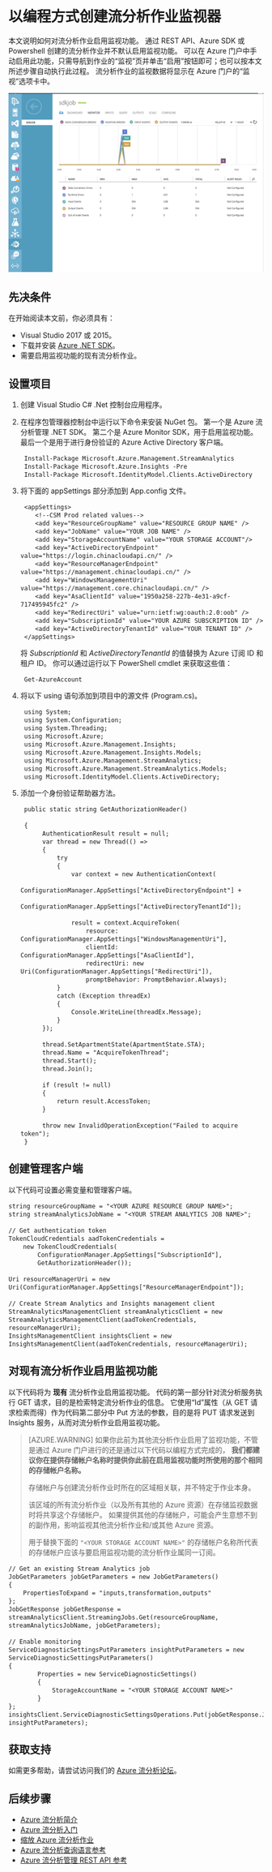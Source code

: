 <properties
    pageTitle="以编程方式监视流分析的作业 | Azure"
    description="了解如何以编程方式监视通过 REST API、Azure SDK 或 Powershell 创建的流分析作业。"
    keywords=".net 监视器, 作业监视器, 监视应用"
    services="stream-analytics"
    documentationcenter=""
    author="jeffstokes72"
    manager="jhubbard"
    editor="cgronlun"
    translationtype="Human Translation" />
<tags
    ms.assetid="2ec02cc9-4ca5-4a25-ae60-c44be9ad4835"
    ms.service="stream-analytics"
    ms.devlang="na"
    ms.topic="article"
    ms.tgt_pltfrm="na"
    ms.workload="data-services"
    ms.date="03/06/2017"
    wacn.date="04/17/2017"
    ms.author="jeffstok"
    ms.sourcegitcommit="7cc8d7b9c616d399509cd9dbdd155b0e9a7987a8"
    ms.openlocfilehash="0d6b9cd2dabadc0afe0f7c8d411952fb82859090"
    ms.lasthandoff="04/07/2017" />

# <a name="programmatically-create-a-stream-analytics-job-monitor"></a>以编程方式创建流分析作业监视器
 本文说明如何对流分析作业启用监视功能。 通过 REST API、Azure SDK 或 Powershell 创建的流分析作业并不默认启用监视功能。  可以在 Azure 门户中手动启用此功能，只需导航到作业的“监视”页并单击“启用”按钮即可；也可以按本文所述步骤自动执行此过程。 流分析作业的监视数据将显示在 Azure 门户的“监视”选项卡中。

![作业监视器作业选项卡](./media/stream-analytics-monitor-jobs/stream-analytics-monitor-jobs-tab.png)

## <a name="prerequisites"></a>先决条件
在开始阅读本文前，你必须具有：

* Visual Studio 2017 或 2015。
* 下载并安装 [Azure .NET SDK](/downloads/)。
* 需要启用监视功能的现有流分析作业。

## <a name="setup-a-project"></a>设置项目

1. 创建 Visual Studio C# .Net 控制台应用程序。
2. 在程序包管理器控制台中运行以下命令来安装 NuGet 包。 第一个是 Azure 流分析管理 .NET SDK。 第二个是 Azure Monitor SDK，用于启用监视功能。 最后一个是用于进行身份验证的 Azure Active Directory 客户端。

        Install-Package Microsoft.Azure.Management.StreamAnalytics
        Install-Package Microsoft.Azure.Insights -Pre
        Install-Package Microsoft.IdentityModel.Clients.ActiveDirectory

3. 将下面的 appSettings 部分添加到 App.config 文件。

        <appSettings>
           <!--CSM Prod related values-->
           <add key="ResourceGroupName" value="RESOURCE GROUP NAME" />
           <add key="JobName" value="YOUR JOB NAME" />
           <add key="StorageAccountName" value="YOUR STORAGE ACCOUNT"/>
           <add key="ActiveDirectoryEndpoint" value="https://login.chinacloudapi.cn/" />
           <add key="ResourceManagerEndpoint" value="https://management.chinacloudapi.cn/" />
           <add key="WindowsManagementUri" value="https://management.core.chinacloudapi.cn/" />
           <add key="AsaClientId" value="1950a258-227b-4e31-a9cf-717495945fc2" />
           <add key="RedirectUri" value="urn:ietf:wg:oauth:2.0:oob" />
           <add key="SubscriptionId" value="YOUR AZURE SUBSCRIPTION ID" />
           <add key="ActiveDirectoryTenantId" value="YOUR TENANT ID" />
        </appSettings>

    将 *SubscriptionId* 和 *ActiveDirectoryTenantId* 的值替换为 Azure 订阅 ID 和租户 ID。 你可以通过运行以下 PowerShell cmdlet 来获取这些值：

        Get-AzureAccount

4. 将以下 using 语句添加到项目中的源文件 (Program.cs)。

        using System;
        using System.Configuration;
        using System.Threading;
        using Microsoft.Azure;
        using Microsoft.Azure.Management.Insights;
        using Microsoft.Azure.Management.Insights.Models;
        using Microsoft.Azure.Management.StreamAnalytics;
        using Microsoft.Azure.Management.StreamAnalytics.Models;
        using Microsoft.IdentityModel.Clients.ActiveDirectory;

5. 添加一个身份验证帮助器方法。

        public static string GetAuthorizationHeader()

        {
             AuthenticationResult result = null;
             var thread = new Thread(() =>
             {
                 try
                 {
                     var context = new AuthenticationContext(
                         ConfigurationManager.AppSettings["ActiveDirectoryEndpoint"] +
                         ConfigurationManager.AppSettings["ActiveDirectoryTenantId"]);

                     result = context.AcquireToken(
                         resource: ConfigurationManager.AppSettings["WindowsManagementUri"],
                         clientId: ConfigurationManager.AppSettings["AsaClientId"],
                         redirectUri: new Uri(ConfigurationManager.AppSettings["RedirectUri"]),
                         promptBehavior: PromptBehavior.Always);
                 }
                 catch (Exception threadEx)
                 {
                     Console.WriteLine(threadEx.Message);
                 }
             });

             thread.SetApartmentState(ApartmentState.STA);
             thread.Name = "AcquireTokenThread";
             thread.Start();
             thread.Join();

             if (result != null)
             {
                 return result.AccessToken;
             }

             throw new InvalidOperationException("Failed to acquire token");
        }

## <a name="create-management-clients"></a>创建管理客户端
以下代码可设置必需变量和管理客户端。

    string resourceGroupName = "<YOUR AZURE RESOURCE GROUP NAME>";
    string streamAnalyticsJobName = "<YOUR STREAM ANALYTICS JOB NAME>";

    // Get authentication token
    TokenCloudCredentials aadTokenCredentials =
        new TokenCloudCredentials(
            ConfigurationManager.AppSettings["SubscriptionId"],
            GetAuthorizationHeader());

    Uri resourceManagerUri = new
    Uri(ConfigurationManager.AppSettings["ResourceManagerEndpoint"]);

    // Create Stream Analytics and Insights management client
    StreamAnalyticsManagementClient streamAnalyticsClient = new
    StreamAnalyticsManagementClient(aadTokenCredentials, resourceManagerUri);
    InsightsManagementClient insightsClient = new
    InsightsManagementClient(aadTokenCredentials, resourceManagerUri);

## <a name="enable-monitoring-for-an-existing-stream-analytics-job"></a>对现有流分析作业启用监视功能

以下代码将为 **现有** 流分析作业启用监视功能。 代码的第一部分针对流分析服务执行 GET 请求，目的是检索特定流分析作业的信息。 它使用“Id”属性（从 GET 请求检索而得）作为代码第二部分中 Put 方法的参数，目的是将 PUT 请求发送到 Insights 服务，从而对流分析作业启用监视功能。

> [AZURE.WARNING]
> 如果你此前为其他流分析作业启用了监视功能，不管是通过 Azure 门户进行的还是通过以下代码以编程方式完成的， **我们都建议你在提供存储帐户名称时提供你此前在启用监视功能时所使用的那个相同的存储帐户名称。**
> 
> 存储帐户与创建流分析作业时所在的区域相关联，并不特定于作业本身。
> 
> 该区域的所有流分析作业（以及所有其他的 Azure 资源）在存储监视数据时将共享这个存储帐户。 如果提供其他的存储帐户，可能会产生意想不到的副作用，影响监视其他流分析作业和/或其他 Azure 资源。
> 
> 用于替换下面的 ```"<YOUR STORAGE ACCOUNT NAME>"``` 的存储帐户名称所代表的存储帐户应该与要启用监视功能的流分析作业属同一订阅。
> 
> 

    // Get an existing Stream Analytics job
    JobGetParameters jobGetParameters = new JobGetParameters()
    {
        PropertiesToExpand = "inputs,transformation,outputs"
    };
    JobGetResponse jobGetResponse = streamAnalyticsClient.StreamingJobs.Get(resourceGroupName, streamAnalyticsJobName, jobGetParameters);

    // Enable monitoring
    ServiceDiagnosticSettingsPutParameters insightPutParameters = new ServiceDiagnosticSettingsPutParameters()
    {
            Properties = new ServiceDiagnosticSettings()
            {
                StorageAccountName = "<YOUR STORAGE ACCOUNT NAME>"
            }
    };
    insightsClient.ServiceDiagnosticSettingsOperations.Put(jobGetResponse.Job.Id, insightPutParameters);

## <a name="get-support"></a>获取支持
如需更多帮助，请尝试访问我们的 [Azure 流分析论坛](https://social.msdn.microsoft.com/Forums/zh-cn/home?forum=AzureStreamAnalytics)。 

## <a name="next-steps"></a>后续步骤

* [Azure 流分析简介](/documentation/articles/stream-analytics-introduction/)
* [Azure 流分析入门](/documentation/articles/stream-analytics-get-started/)
* [缩放 Azure 流分析作业](/documentation/articles/stream-analytics-scale-jobs/)
* [Azure 流分析查询语言参考](https://msdn.microsoft.com/zh-cn/library/azure/dn834998.aspx)
* [Azure 流分析管理 REST API 参考](https://msdn.microsoft.com/zh-cn/library/azure/dn835031.aspx)


<!--Update_Description:update meta properties;wording update-->
